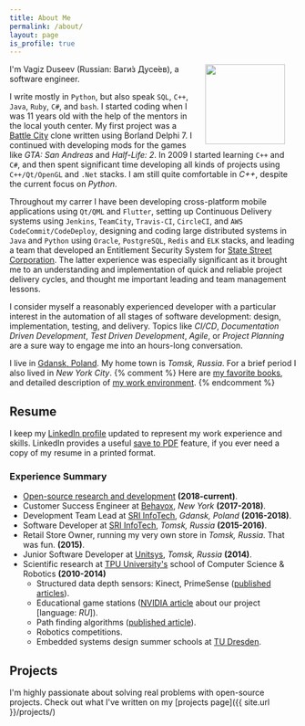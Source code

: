 ```yaml
---
title: About Me
permalink: /about/
layout: page
is_profile: true
---
```

<img src="{{ site.image }}" align="right" width="140" style="margin: 0px 20px">
I'm Vagiz Duseev (Russian: Ваги́з Дусе́ев), a software engineer.

I write mostly in `Python`, but also speak `SQL`, `C++`, `Java`, `Ruby`, `C#`, and `bash`. I started coding when I was 11 years old with the help of the mentors in the local youth center. 
My first project was a [Battle City][battle-city] clone written using Borland Delphi 7. 
I continued with developing mods for the games like *GTA: San Andreas* and *Half-Life: 2*. 
In 2009 I started learning `C++` and `C#`, and then spent significant time developing all kinds of projects using `C++/Qt/OpenGL` and `.Net` stacks.
I am still quite comfortable in *C++*, despite the current focus on *Python*.

Throughout my carrer I have been developing cross-platform mobile applications using `Qt/QML` and `Flutter`, setting up Continuous Delivery systems using `Jenkins`, `TeamCity`, `Travis-CI`, `CircleCI`, and `AWS CodeCommit/CodeDeploy`, designing and coding large distributed systems in `Java` and `Python` using `Oracle`, `PostgreSQL`, `Redis` and `ELK` stacks, and leading a team that developed an Entitlement Security System for [State Street Corporation](http://www.statestreet.com/home.html). The latter experience was especially significant as it brought me to an understanding and implementation of quick and reliable project delivery cycles, and thought me important leading and team management lessons.

I consider myself a reasonably experienced developer with a particular interest in the automation of all stages of software development: design, implementation, testing, and delivery. Topics like *CI/CD*, *Documentation Driven Development*, *Test Driven Development*, *Agile*, or *Project Planning* are a sure way to engage me into an hours-long conversation.

I live in [Gdansk, Poland](https://en.wikipedia.org/wiki/Gda%C5%84sk). My home town is *Tomsk, Russia*. For a brief period I also lived in *New York City*. 
{% comment %}
Here are [my favorite books](/favorite-software-books), and detailed description of [my work environment](/work-environment).
{% endcomment %}

## Resume

I keep my [LinkedIn profile](https://linkedin.com/in/vduseev/) updated to represent my work experience and skills. 
LinkedIn provides a useful [save to PDF](https://www.linkedin.com/help/linkedin/answer/4281/printing-a-profile?lang=en) feature, if you ever need a copy of my resume in a printed format.

### Experience Summary

* [Open-source research and development][github] **(2018-current)**.
* Customer Success Engineer at [Behavox](http://behavox.com), *New York* **(2017-2018)**.
* Development Team Lead at [SRI InfoTech](http://sriinfotech.com/), *Gdansk, Poland* **(2016-2018)**.
* Software Developer at [SRI InfoTech](http://sriinfotech.com/), *Tomsk, Russia* **(2015-2016)**.
* Retail Store Owner, running my very own store in *Tomsk, Russia*. That was fun. **(2015)**.
* Junior Software Developer at [Unitsys](http://unitsys.ru), *Tomsk, Russia* **(2014)**.
* Scientific research at [TPU University's][university] school of Computer Science & Robotics **(2010-2014)**
  * Structured data depth sensors: Kinect, PrimeSense ([published articles][kinect-article]).
  * Educational game stations ([NVIDIA article][sand-box-article] about our project [language: *RU*]).
  * Path finding algorithms ([published article][path-finding-article]).
  * Robotics competitions.
  * Embedded systems design summer schools at [TU Dresden](https://tu-dresden.de/).

## Projects

I'm highly passionate about solving real problems with open-source projects. Check out what I've written on my [projects page]({{ site.url }}/projects/)

[battle-city]: https://en.wikipedia.org/wiki/Battle_City_(video_game)
[github]: https://github.com/vduseev
[university]: https://tpu.ru/en
[kinect-article]: http://ieeexplore.ieee.org/document/6986855/
[sand-box-article]: http://www.nvidia.ru/object/sandbox-blog-ru.html
[path-finding-article]: http://portal.tpu.ru/files/conferences/ctt/proceedings/ctt-2014-2-Tom.pdf

